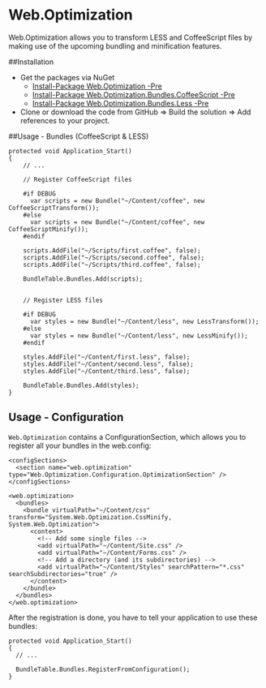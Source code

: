 Web.Optimization
================

Web.Optimization allows you to transform LESS and CoffeeScript files by making use of the upcoming bundling and minification features.

##Installation

* Get the packages via NuGet
  * [Install-Package Web.Optimization -Pre](https://nuget.org/packages/Web.Optimization)
  * [Install-Package Web.Optimization.Bundles.CoffeeScript -Pre](https://nuget.org/packages/Web.Optimization.Bundles.CoffeeScript)
  * [Install-Package Web.Optimization.Bundles.Less -Pre](https://nuget.org/packages/Web.Optimization.Bundles.Less)
* Clone or download the code from GitHub => Build the solution => Add references to your project.

##Usage - Bundles (CoffeeScript & LESS)

	protected void Application_Start()
	{
		// ...
		
		// Register CoffeeScript files
		
		#if DEBUG
		  var scripts = new Bundle("~/Content/coffee", new CoffeeScriptTransform());
		#else
		  var scripts = new Bundle("~/Content/coffee", new CoffeeScriptMinify());
		#endif
	
		scripts.AddFile("~/Scripts/first.coffee", false);
		scripts.AddFile("~/Scripts/second.coffee", false);
		scripts.AddFile("~/Scripts/third.coffee", false);
	
		BundleTable.Bundles.Add(scripts);
		
		
		// Register LESS files
		
	    #if DEBUG
	      var styles = new Bundle("~/Content/less", new LessTransform());
	    #else
	      var styles = new Bundle("~/Content/less", new LessMinify());
	    #endif
	    
		styles.AddFile("~/Content/first.less", false);
	    styles.AddFile("~/Content/second.less", false);
	    styles.AddFile("~/Content/third.less", false);
	
	    BundleTable.Bundles.Add(styles);
	}

## Usage - Configuration

``Web.Optimization`` contains a ConfigurationSection, which allows you to register all your bundles in the web.config:
	
	<configSections>
	  <section name="web.optimization" type="Web.Optimization.Configuration.OptimizationSection" />
	</configSections>
	
	<web.optimization>
	  <bundles>
	    <bundle virtualPath="~/Content/css" transform="System.Web.Optimization.CssMinify, System.Web.Optimization">
	      <content>
			<!-- Add some single files -->
	        <add virtualPath="~/Content/Site.css" />
	        <add virtualPath="~/Content/Forms.css" />
			<!-- Add a directory (and its subdirectories) -->
	        <add virtualPath="~/Content/Styles" searchPattern="*.css" searchSubdirectories="true" />
	      </content>
	    </bundle>
	  </bundles>
	</web.optimization>

After the registration is done, you have to tell your application to use these bundles:

	protected void Application_Start()
	{
	  // ...
	
	  BundleTable.Bundles.RegisterFromConfiguration();
	}
